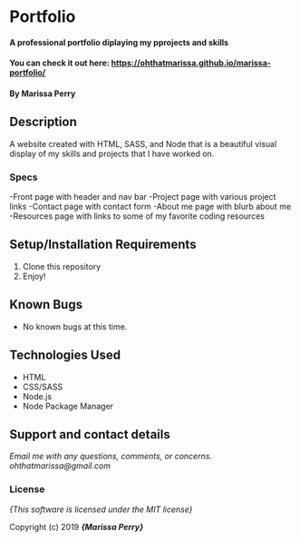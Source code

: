 # Portfolio

#### A professional portfolio diplaying my pprojects and skills
#### You can check it out here: https://ohthatmarissa.github.io/marissa-portfolio/

#### By **Marissa Perry**

## Description

A website created with HTML, SASS, and Node that is a beautiful visual display of my skills and projects that I have worked on.

### Specs
-Front page with header and nav bar
-Project page with various project links
-Contact page with contact form 
-About me page with blurb about me
-Resources page with links to some of my favorite coding resources



## Setup/Installation Requirements

1. Clone this repository
2. Enjoy!

## Known Bugs
* No known bugs at this time.

## Technologies Used
* HTML
* CSS/SASS
* Node.js
* Node Package Manager


## Support and contact details

_Email me with any questions, comments, or concerns. ohthatmarissa@gmail.com_

### License

*{This software is licensed under the MIT license}*

Copyright (c) 2019 **_{Marissa Perry}_**

